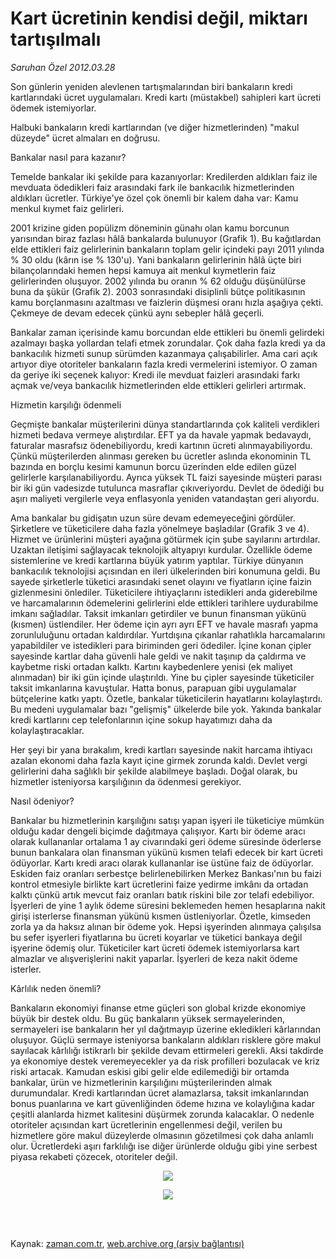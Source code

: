 # Kart ücretinin kendisi değil, miktarı tartışılmalı

*Saruhan Özel 2012.03.28*

<td class="columnist-detail">
<p>Son günlerin yeniden alevlenen tartışmalarından biri bankaların kredi kartlarındaki ücret uygulamaları. Kredi kartı (müstakbel) sahipleri kart ücreti ödemek istemiyorlar.</p>
<p>
<div id="haberMetinDiv">
<p>Halbuki bankaların kredi kartlarından (ve diğer hizmetlerinden) "makul düzeyde" ücret almaları en doğrusu. 
<p>Bankalar nasıl para kazanır?
<p>Temelde bankalar iki şekilde para kazanıyorlar: Kredilerden aldıkları faiz ile mevduata ödedikleri faiz arasındaki fark ile bankacılık hizmetlerinden aldıkları ücretler. Türkiye'ye özel çok önemli bir kalem daha var: Kamu menkul kıymet faiz gelirleri.
<p> 2001 krizine giden popülizm döneminin günahı olan kamu borcunun yarısından biraz fazlası hâlâ bankalarda bulunuyor (Grafik 1). Bu kağıtlardan elde ettikleri faiz gelirlerinin bankaların toplam gelir içindeki payı 2011 yılında % 30 oldu (kârın ise % 130'u). Yani bankaların gelirlerinin hâlâ üçte biri bilançolarındaki hemen hepsi kamuya ait menkul kıymetlerin faiz gelirlerinden oluşuyor. 2002 yılında bu oranın % 62 olduğu düşünülürse buna da şükür (Grafik 2). 2003 sonrasındaki disiplinli bütçe politikasının kamu borçlanmasını azaltması ve faizlerin düşmesi oranı hızla aşağıya çekti. Çekmeye de devam edecek çünkü aynı sebepler hâlâ geçerli.
<p> Bankalar zaman içerisinde kamu borcundan elde ettikleri bu önemli gelirdeki azalmayı başka yollardan telafi etmek zorundalar. Çok daha fazla kredi ya da bankacılık hizmeti sunup sürümden kazanmaya çalışabilirler. Ama cari açık artıyor diye otoriteler bankaların fazla kredi vermelerini istemiyor. O zaman da geriye iki seçenek kalıyor: Kredi ile mevduat faizleri arasındaki farkı açmak ve/veya bankacılık hizmetlerinden elde ettikleri gelirleri artırmak.
<p>Hizmetin karşılığı ödenmeli
<p>Geçmişte bankalar müşterilerini dünya standartlarında çok kaliteli verdikleri hizmeti bedava vermeye alıştırdılar. EFT ya da havale yapmak bedavaydı, faturalar masrafsız ödenebiliyordu, kredi kartının ücreti alınmayabiliyordu. Çünkü müşterilerden alınması gereken bu ücretler aslında ekonominin TL bazında en borçlu kesimi kamunun borcu üzerinden elde edilen güzel gelirlerle karşılanabiliyordu. Ayrıca yüksek TL faizi sayesinde müşteri parası bir iki gün vadesizde tutulunca masraflar çıkıveriyordu. Devlet de ödediği bu aşırı maliyeti vergilerle veya enflasyonla yeniden vatandaştan geri alıyordu.
<p> Ama bankalar bu gidişatın uzun süre devam edemeyeceğini gördüler. Şirketlere ve tüketicilere daha fazla yönelmeye başladılar (Grafik 3 ve 4). Hizmet ve ürünlerini müşteri ayağına götürmek için şube sayılarını artırdılar. Uzaktan iletişimi sağlayacak teknolojik altyapıyı kurdular. Özellikle ödeme sistemlerine ve kredi kartlarına büyük yatırım yaptılar. Türkiye dünyanın bankacılık teknolojisi açısından en ileri ülkelerinden biri konumuna geldi. Bu sayede şirketlerle tüketici arasındaki senet olayını ve fiyatların içine faizin gizlenmesini önlediler. Tüketicilere ihtiyaçlarını istedikleri anda giderebilme ve harcamalarının ödemelerini gelirlerini elde ettikleri tarihlere uydurabilme imkanı sağladılar. Taksit imkanları getirdiler ve bunun finansman yükünü (kısmen) üstlendiler. Her ödeme için ayrı ayrı EFT ve havale masrafı yapma zorunluluğunu ortadan kaldırdılar. Yurtdışına çıkanlar rahatlıkla harcamalarını yapabildiler ve istedikleri para biriminden geri ödediler. İçine konan çipler sayesinde kartlar daha güvenli hale geldi ve nakit taşınıp da çaldırma ve kaybetme riski ortadan kalktı. Kartını kaybedenlere yenisi (ek maliyet alınmadan) bir iki gün içinde ulaştırıldı. Yine bu çipler sayesinde tüketiciler taksit imkanlarına kavuştular. Hatta bonus, parapuan gibi uygulamalar bütçelerine katkı yaptı. Özetle, bankalar tüketicilerin hayatlarını kolaylaştırdı. Bu medeni uygulamalar bazı "gelişmiş" ülkelerde bile yok. Yakında bankalar kredi kartlarını cep telefonlarının içine sokup hayatımızı daha da kolaylaştıracaklar.
<p> Her şeyi bir yana bırakalım, kredi kartları sayesinde nakit harcama ihtiyacı azalan ekonomi daha fazla kayıt içine girmek zorunda kaldı. Devlet vergi gelirlerini daha sağlıklı bir şekilde alabilmeye başladı. Doğal olarak, bu hizmetler isteniyorsa karşılığının da ödenmesi gerekiyor.
<p>Nasıl ödeniyor?
<p>Bankalar bu hizmetlerinin karşılığını satışı yapan işyeri ile tüketiciye mümkün olduğu kadar dengeli biçimde dağıtmaya çalışıyor. Kartı bir ödeme aracı olarak kullananlar ortalama 1 ay civarındaki geri ödeme süresinde öderlerse bunun bankalara olan finansman yükünü kısmen telafi edecek bir kart ücreti ödüyorlar. Kartı kredi aracı olarak kullananlar ise üstüne faiz de ödüyorlar. Eskiden faiz oranları serbestçe belirlenebilirken Merkez Bankası'nın bu faizi kontrol etmesiyle birlikte kart ücretlerini faize yedirme imkânı da ortadan kalktı çünkü artık mevcut faiz oranları batık riskini bile zor telafi edebiliyor. İşyerleri de yine 1 aylık ödeme süresini beklemeden hemen hesaplarına nakit girişi isterlerse finansman yükünü kısmen üstleniyorlar. Özetle, kimseden zorla ya da haksız alınan bir ödeme yok. Hepsi işyerinden alınmaya çalışılsa bu sefer işyerleri fiyatlarına bu ücreti koyarlar ve tüketici bankaya değil işyerine ödemiş olur. Tüketiciler kart ücreti ödemek istemiyorlarsa kart almazlar ve alışverişlerini nakit yaparlar. İşyerleri de keza nakit ödeme isterler.
<p>Kârlılık neden önemli?
<p>Bankaların ekonomiyi finanse etme güçleri son global krizde ekonomiye büyük bir destek oldu. Bu güç bankaların yüksek sermayelerinden, sermayeleri ise bankaların her yıl dağıtmayıp üzerine ekledikleri kârlarından oluşuyor. Güçlü sermaye isteniyorsa bankaların aldıkları risklere göre makul sayılacak kârlılığı istikrarlı bir şekilde devam ettirmeleri gerekli. Aksi takdirde ya ekonomiye destek veremeyecekler ya da risk profilleri bozulacak ve kriz riski artacak. Kamudan eskisi gibi gelir elde edilemediği bir ortamda bankalar, ürün ve hizmetlerinin karşılığını müşterilerinden almak durumundalar. Kredi kartlarından ücret alamazlarsa, taksit imkanlarından bonus puanlarına ve kart güvenliğinden ödeme hızına ve kolaylığına kadar çeşitli alanlarda hizmet kalitesini düşürmek zorunda kalacaklar. O nedenle otoriteler açısından kart ücretlerinin engellenmesi değil, verilen bu hizmetlere göre makul düzeylerde olmasının gözetilmesi çok daha anlamlı olur. Ücretlerdeki aşırı farklılığı ise diğer ürünlerde olduğu gibi yine serbest piyasa rekabeti çözecek, otoriteler değil.
<p>
<p><p align="center"><img border="0" src="http://web.archive.org/web/20120416012528im_/http://medya.zaman.com.tr/2012/03/28/tablo2.jpg"/><p align="center"><img border="0" src="http://web.archive.org/web/20120416012528im_/http://medya.zaman.com.tr/2012/03/28/tablo3.jpg"/>
</p></p></p></p></p></p></p></p></p></p></p></p></p></p></p></p></p></div>
</p>


<p><br>
		 </br></p></td>

Kaynak: [zaman.com.tr](http://zaman.com.tr/yazar.do?yazino=1264949), [web.archive.org (arşiv bağlantısı)](http://web.archive.org/web/20120416012528/http://www.zaman.com.tr:80/yazar.do?yazino=1264949)
